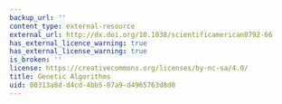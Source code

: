 ```yaml
---
backup_url: ''
content_type: external-resource
external_url: http://dx.doi.org/10.1038/scientificamerican0792-66
has_external_licence_warning: true
has_external_license_warning: true
is_broken: ''
license: https://creativecommons.org/licenses/by-nc-sa/4.0/
title: Genetic Algorithms
uid: 00313a8d-d4cd-4bb5-87a9-d4965763d8d0
---
```

